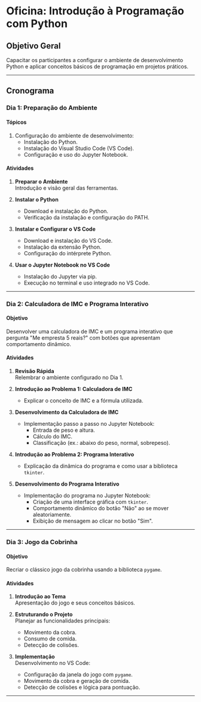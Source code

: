 # Oficina: Introdução à Programação com Python

## Objetivo Geral
Capacitar os participantes a configurar o ambiente de desenvolvimento Python e aplicar conceitos básicos de programação em projetos práticos.

---

## Cronograma

### **Dia 1: Preparação do Ambiente**

#### **Tópicos**
1. Configuração do ambiente de desenvolvimento:
   - Instalação do Python.
   - Instalação do Visual Studio Code (VS Code).
   - Configuração e uso do Jupyter Notebook.

#### **Atividades**
1. **Preparar o Ambiente**  
   Introdução e visão geral das ferramentas.

2. **Instalar o Python**  
   - Download e instalação do Python.  
   - Verificação da instalação e configuração do PATH.

3. **Instalar e Configurar o VS Code**  
   - Download e instalação do VS Code.  
   - Instalação da extensão Python.  
   - Configuração do intérprete Python.

4. **Usar o Jupyter Notebook no VS Code**  
   - Instalação do Jupyter via pip.  
   - Execução no terminal e uso integrado no VS Code.

---

### **Dia 2: Calculadora de IMC e Programa Interativo**

#### **Objetivo**
Desenvolver uma calculadora de IMC e um programa interativo que pergunta "Me empresta 5 reais?" com botões que apresentam comportamento dinâmico.

#### **Atividades**
1. **Revisão Rápida**  
   Relembrar o ambiente configurado no Dia 1.

2. **Introdução ao Problema 1: Calculadora de IMC**  
   - Explicar o conceito de IMC e a fórmula utilizada.

3. **Desenvolvimento da Calculadora de IMC**  
   - Implementação passo a passo no Jupyter Notebook:  
     - Entrada de peso e altura.  
     - Cálculo do IMC.  
     - Classificação (ex.: abaixo do peso, normal, sobrepeso).

4. **Introdução ao Problema 2: Programa Interativo**  
   - Explicação da dinâmica do programa e como usar a biblioteca `tkinter`.

5. **Desenvolvimento do Programa Interativo**  
   - Implementação do programa no Jupyter Notebook:  
     - Criação de uma interface gráfica com `tkinter`.  
     - Comportamento dinâmico do botão "Não" ao se mover aleatoriamente.  
     - Exibição de mensagem ao clicar no botão "Sim".

---

### **Dia 3: Jogo da Cobrinha**

#### **Objetivo**
Recriar o clássico jogo da cobrinha usando a biblioteca `pygame`.

#### **Atividades**
1. **Introdução ao Tema**  
   Apresentação do jogo e seus conceitos básicos.

2. **Estruturando o Projeto**  
   Planejar as funcionalidades principais:  
   - Movimento da cobra.  
   - Consumo de comida.  
   - Detecção de colisões.

3. **Implementação**  
   Desenvolvimento no VS Code:  
   - Configuração da janela do jogo com `pygame`.  
   - Movimento da cobra e geração de comida.  
   - Detecção de colisões e lógica para pontuação.

---

